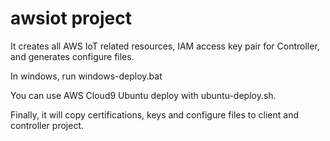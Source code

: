 # awsiot project

It creates all AWS IoT related resources, IAM access key pair for Controller, and generates configure files.

In windows, run windows-deploy.bat

You can use AWS Cloud9 Ubuntu deploy with ubuntu-deploy.sh.

Finally, it will copy certifications, keys and configure files to client and controller project.



